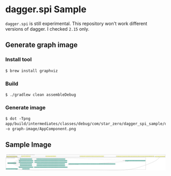 # dagger.spi Sample

`dagger.spi` is still experimental. This repository won't work different versions of dagger. I checked `2.15` only.

## Generate graph image

### Install tool

```
$ brew install graphviz
```

### Build

```
$ ./gradlew clean assembleDebug
```

### Generate image

```
$ dot -Tpng app/build/intermediates/classes/debug/com/star_zero/dagger_spi_sample/di/AppComponent.dot -o graph-image/AppComponent.png
```

## Sample Image

![Sample Image](graph-image/AppComponent.png)